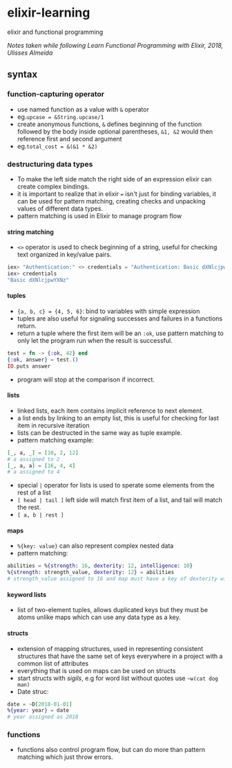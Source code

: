# elixir-learning
elixir and functional programming

*Notes taken while following Learn Functional Programming with Elixir, 2018, Ulisses Almeida*

## syntax

### function-capturing operator

- use named function as a value with ```&``` operator
- eg.```upcase = &String.upcase/1```
- create anonymous functions, ```&``` defines beginning of the function followed by the body inside optional parentheses, ```&1, &2``` would then reference first and second argument
- eg.```total_cost = &(&1 * &2)```

### destructuring data types

- To make the left side match the right side of an expression elixir can create complex bindings.
- it is important to realize that in elixir ```=``` isn't just for binding variables, it can be used for pattern matching, creating checks and unpacking values of different data types.
- pattern matching is used in Elixir to manage program flow

#### string matching

- ```<>``` operator is used to check beginning of a string, useful for checking text organized in key/value pairs.

```elixir
iex> "Authentication:" <> credentials = "Authentication: Basic dXNlcjpwYXNz"
iex> credentials
"Basic dXNlcjpwYXNz"
```

#### tuples

- ```{a, b, c} = {4, 5, 6}```: bind to variables with simple expression
- tuples are also useful for signaling successes and failures in a functions return.
- return a tuple where the first item will be an ```:ok```, use pattern matching to only let the program run when the result is successful.

```elixir
test = fn -> {:ok, 42} end
{:ok, answer} = test.()
IO.puts answer
```

- program will stop at the comparison if incorrect.

#### lists

- linked lists, each item contains implicit reference to next element.
- a list ends by linking to an empty list, this is useful for checking for last item in recursive iteration
- lists can be destructed in the same way as tuple example.
- pattern matching example:

```elixir
[_, a, _] = [10, 2, 12]
# a assigned to 2
[_, a, a] = [16, 4, 4]
# a assigned to 4
```

- special ```|``` operator for lists is used to sperate some elements from the rest of a list
- ```[ head | tail ]``` left side will match first item of a list, and tail will match the rest.
- ```[ a, b | rest ]```

#### maps

- ```%{key: value}``` can also represent complex nested data
- pattern matching:

```elixir
abilities = %{strength: 16, dexterity: 12, intelligence: 10}
%{strength: strength_value, dexterity: 12} = abilities
# strength_value assigned to 16 and map must have a key of dexterity with a value of 12
```

#### keyword lists

- list of two-element tuples, allows duplicated keys but they must be atoms unlike maps which can use any data type as a key.

#### structs

- extension of mapping structures, used in representing consistent structures that have the same set of keys everywhere in a project with a common list of attributes
- everything that is used on maps can be used on structs
- start structs with *sigils*, e.g for word list without quotes use ```~w(cat dog man)```
- Date struc:

```elixir
date = ~D[2018-01-01]
%{year: year} = date
# year assigned as 2018
```

### functions

- functions also control program flow, but can do more than pattern matching which just throw errors.
